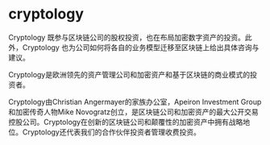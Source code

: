 # cryptology

Cryptology 既参与区块链公司的股权投资，也在布局加密数字资产的投资。此外，Cryptology 也为公司如何将各自的业务模型迁移至区块链上给出具体咨询与建议。

Cryptology是欧洲领先的资产管理公司和加密资产和基于区块链的商业模式的投资者。

Cryptology由Christian Angermayer的家族办公室，Apeiron Investment Group和加密传奇人物Mike Novogratz创立，是区块链公司和加密资产的最大公开交易控股公司。Cryptology在创新的区块链公司和颠覆性的加密资产中拥有战略地位。Cryptology还代表我们的合作伙伴投资者管理收费投资。
